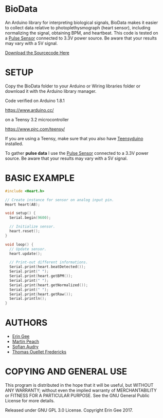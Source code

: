 # BioData
An Arduino library for interpreting biological signals, BioData makes it easier to collect data relative to photoplethysmograph (heart sensor), including normalizing the signal, obtaining BPM, and heartbeat. This code is tested on a [Pulse Sensor](https://pulsesensor.com/) connected to 3.3V power source. Be aware that your results may vary with a 5V signal.

[Download the Sourcecode Here](https://github.com/eringee/BioData/archive/master.zip)

# SETUP

Copy the BioData folder to your Arduino or Wiring libraries folder or download it with the Arduino library manager. 

Code verified on Arduino 1.8.1 

https://www.arduino.cc/

on a Teensy 3.2 microcontroller

https://www.pjrc.com/teensy/

If you are using a Teensy, make sure that you also have [Teensyduino](https://www.pjrc.com/teensy/td_download.html) installed.

To gather __pulse data__ I use the [Pulse Sensor](https://pulsesensor.com/) connected to a 3.3V power source. Be aware that your results may vary with a 5V signal.

# BASIC EXAMPLE
```c++
#include <Heart.h>

// Create instance for sensor on analog input pin.
Heart heart(A8);

void setup() {
  Serial.begin(9600);

  // Initialize sensor.
  heart.reset();
}

void loop() {
  // Update sensor.
  heart.update();

  // Print-out different informations.
  Serial.print(heart.beatDetected());
  Serial.print(" ");
  Serial.print(heart.getBPM());
  Serial.print(" ");
  Serial.print(heart.getNormalized());
  Serial.print(" ");
  Serial.print(heart.getRaw());
  Serial.println();
}
```
# AUTHORS

* [Erin Gee](http://www.eringee.net)
* [Martin Peach](https://puredata.info/Members/martinrp/OSCobjects)
* [Sofian Audry](https://github.com/sofian)
* [Thomas Ouellet Fredericks](https://github.com/thomasfredericks)

# COPYING AND GENERAL USE
This program is distributed in the hope that it will be useful, but WITHOUT ANY WARRANTY; without even the implied warranty of MERCHANTABILITY or FITNESS FOR A PARTICULAR PURPOSE. See the GNU General Public License for more details.

Released under GNU GPL 3.0 License.  Copyright Erin Gee 2017.
